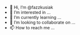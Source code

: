 - 👋 Hi, I’m @fazzkusiak
- 👀 I’m interested in ...
- 🌱 I’m currently learning ...
- 💞️ I’m looking to collaborate on ...
- 📫 How to reach me ...

<!---
fazzkusiak/fazzkusiak is a ✨ special ✨ repository because its `README.md` (this file) appears on your GitHub profile.
You can click the Preview link to take a look at your changes.
--->
